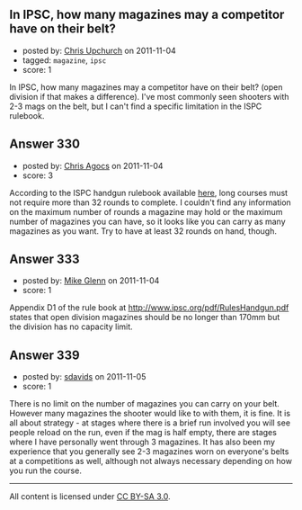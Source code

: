 ## In IPSC, how many magazines may a competitor have on their belt?

- posted by: [Chris Upchurch](https://stackexchange.com/users/-1/79-chris-upchurch) on 2011-11-04
- tagged: `magazine`, `ipsc`
- score: 1

In IPSC, how many magazines may a competitor have on their belt?  (open division if that makes a difference).  I've most commonly seen shooters with 2-3 mags on the belt, but I can't find a specific limitation in the ISPC rulebook.


## Answer 330

- posted by: [Chris Agocs](https://stackexchange.com/users/-1/12-chris-agocs) on 2011-11-04
- score: 3

<p>According to the ISPC handgun rulebook available <a href="http://www.ipsc.org/rules/" rel="nofollow">here</a>, long courses must not require more than 32 rounds to complete. I couldn't find any information on the maximum number of rounds a magazine may hold or the maximum number of magazines you can have, so it looks like you can carry as many magazines as you want. Try to have at least 32 rounds on hand, though.</p>



## Answer 333

- posted by: [Mike Glenn](https://stackexchange.com/users/-1/54-mike-glenn) on 2011-11-04
- score: 1

Appendix D1 of the rule book at http://www.ipsc.org/pdf/RulesHandgun.pdf states that open division magazines should be no longer than 170mm but the division has no capacity limit. 


## Answer 339

- posted by: [sdavids](https://stackexchange.com/users/-1/150-sdavids) on 2011-11-05
- score: 1

There is no limit on the number of magazines you can carry on your belt. However many magazines the shooter would like to with them, it is fine. It is all about strategy - at stages where there is a brief run involved you will see people reload on the run, even if the mag is half empty, there are stages where I have personally went through 3 magazines. It has also been my experience that you generally see 2-3 magazines worn on everyone's belts at a competitions as well, although not always necessary depending on how you run the course.



---

All content is licensed under [CC BY-SA 3.0](https://creativecommons.org/licenses/by-sa/3.0/).
